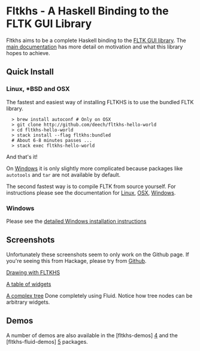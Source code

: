 Fltkhs - A Haskell Binding to the FLTK GUI Library
=============================================

Fltkhs aims to be a complete Haskell binding to the [FLTK GUI library][1]. The [main documentation][3]  has more detail on motivation and what this library hopes to achieve.

Quick Install
-------------
### Linux, *BSD and OSX
The fastest and easiest way of installing FLTKHS is to use the bundled FLTK library.

```
  > brew install autoconf # Only on OSX
  > git clone http://github.com/deech/fltkhs-hello-world
  > cd fltkhs-hello-world
  > stack install --flag fltkhs:bundled
  # About 6-8 minutes passes ...
  > stack exec fltkhs-hello-world
```

And that's it!

On [Windows](http://hackage.haskell.org/package/fltkhs-0.5.1.6/docs/Graphics-UI-FLTK-LowLevel-FLTKHS.html#g:8) it is only slightly more complicated because packages like `autotools` and `tar` are not available by default.

The second fastest way is to compile FLTK from source yourself. For instructions please see the documentation for [Linux](http://hackage.haskell.org/package/fltkhs/docs/Graphics-UI-FLTK-LowLevel-FLTKHS.html#g:10), [OSX](http://hackage.haskell.org/package/fltkhs/docs/Graphics-UI-FLTK-LowLevel-FLTKHS.html#g:11), [Windows](http://hackage.haskell.org/package/fltkhs/docs/Graphics-UI-FLTK-LowLevel-FLTKHS.html#g:12).

### Windows

Please see the [detailed Windows installation instructions](http://hackage.haskell.org/package/fltkhs/docs/Graphics-UI-FLTK-LowLevel-FLTKHS.html#g:8)

Screenshots
-----------
Unfortunately these screenshots seem to only work on the Github page. If you're seeing this from Hackage, please try from [Github](https://github.com/deech/fltkhs#screenshots).

[Drawing with FLTKHS](images/arc-windows.png)

[A table of widgets](images/widget-table-windows.png)

[A complex tree](images/tree-complex-windows.png) Done completely using Fluid. Notice how tree nodes can be arbitrary widgets.

Demos
-----
A number of demos are also available in the [fltkhs-demos] [4] and the [fltkhs-fluid-demos] [5] packages.

  [1]: http://www.fltk.org/index.php      "FLTK"
  [2]: http://www.fltk.org/software.php
  [3]: http://hackage.haskell.org/package/fltkhs/docs/Graphics-UI-FLTK-LowLevel-FLTKHS.html
  [4]: http://github.com/deech/fltkhs-demos
  [5]: http://github.com/deech/fltkhs-fluid-demos

